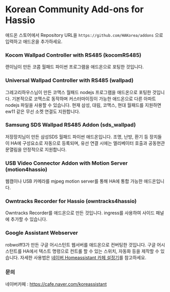 # Korean Community Add-ons for Hassio
 
 애드온 스토어에서 Repository URL을 `https://github.com/HAKorea/addons` 으로 입력하고 애드온을 추가하세요.



### Kocom Wallpad Controller with RS485 (kocomRS485)

 랜이님이 만든 코콤 월패드 파이썬 프로그램을 애드온으로 포팅한 것입니다.

### Universal Wallpad Controller with RS485 (wallpad)

 그레고리하우스님이 만든 코맥스 월패드 nodejs 프로그램을 애드온으로 포팅한 것입니다.
 기본적으로 코맥스로 동작하며 커스터마이징이 가능한 애드온으로 다른 아파트 nodejs 파일을 사용할 수 있습니다. 
 현재 삼성, 대림, 코맥스, 현대 월패드를 지원하면 ew11 같은 무선 소켓 연결도 지원합니다. 

### Samsung SDS Wallpad RS485 Addon (sds_wallpad)

 저장장치님이 만든 삼성SDS 월패드 파이썬 애드온입니다.
 조명, 난방, 환기 등 장치들이 HA에 구성요소로 자동으로 등록되며,
 유선 연결 시에는 엘리베이터 호출과 공동현관 문열림을 안정적으로 지원합니다.
 
### USB Video Connector Addon with Motion Server (motion4hassio)

 웹캠이나 USB 카메라를 mjpeg motion server를 통해 HA에 통합 가능한 애드온입니다.

### Owntracks Recorder for Hassio (owntracks4hassio)
 
Owntracks Recorder를 애드온으로 만든 것입니다. ingress를 사용하여 사이드 패널에 추가할 수 있습니다. 

### Google Assistant Webserver

robwolff3가 만든 구글 어시스턴트 웹서버를 애드온으로 컨버팅한 것입니다. 
구글 어시스턴트를 HA에서 텍스트 명령으로 컨트롤 할 수 있는 스위치, 자동화 등을 제작할 수 있습니다. 
자세한 사용법은 [네이버 Homeassistant 카페 설정기](https://cafe.naver.com/koreassistant/661)를 참고하세요.


 
### 문의
네이버카페 : https://cafe.naver.com/koreassistant


